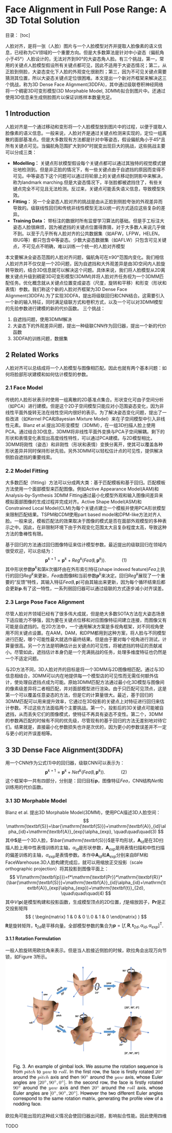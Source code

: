# Face Alignment in Full Pose Range: A 3D Total Solution
目录：
[toc]

人脸对齐，是将一张（人脸）图片与一个人脸模型对齐并提取人脸像素的语义信息，已经称为CV领域的一个重要方向。但是大多数算法是针对中小姿态（偏航角小于45°）人脸设计的，无法对齐到90°的大姿态角人脸。有三个挑战，第一，常用的关键点人脸模型假设所有关键点都可见，因此不适用于大姿态情况；第二，从正脸到侧脸，大姿态变化下人脸的外观变化很剧烈；第三，因为不可见关键点需要猜测其位置，所以大姿态关键点定位很困难。本文提出一个新对齐框架来解决这三个挑战，称为3D Dense Face Alignment(3DDFA)，其中通过级联卷积神经网络将一个稠密3D可变形模型(3D Morphable Model, 3DMM)拟合到图片中。还通过使用3D信息来生成侧脸图片以保证训练样本数量充足。



## 1 Introduction

人脸对齐是一个通过移动和变形将一个人脸模型放到图片中的过程，以便于提取人脸像素的语义信息。一般来说，人脸对齐是通过关键点检测来实现的，定位一组离散的面部基准点。但是大多数现有方法都是针对中等姿态，假设偏航角小于45°且所有关键点可见。当偏航角范围扩大到90°时就变出现巨大的挑战，这些挑战主要可以分成三类：

* **Modelling：** 关键点形状模型假设每个关键点都可以通过其独特的视觉模式健壮地检测到。但是非正脸的情况下，有一些关键点由于自遮挡的原因而变得不可见。中等姿态下这个问题可以通过将轮廓上的关键点移动到阴影中来解决，称为landmark marching.但是大姿态情况下，半张脸都被遮挡住了，有些关键点完全不可见且无法检测。反过来，关键点可能丢失语义信息，导致模型失效。
* **Fitting：** 另一个全姿态人脸对齐的挑战是由从正脸到侧脸夸张的外观差异而导致的。级联线性回归和传统非线性模型无法以统一的方式适应这些复杂的差异。
* **Training Data：** 带标注的数据时所有监督学习算法的基础。但是手工标注大姿态人脸很麻烦，因为被遮挡的关键点位置得靠猜，对于大多数人来说几乎做不到。以至于几乎所有人脸对齐的公共数据集（如AFW，LFPW，HELEN，IBUG等）都只包含中等姿态。少数大姿态数据集（如AFLW）只包含可见关键点，不可见点不明确，难以训练一个统一的人脸对齐模型

本文要解决全姿态范围的人脸对齐问题，偏航角可在±90°范围内变化。我们相信人脸对齐并不仅仅是一个2D问题，因为自遮挡和大外观差异是由3D空间内人脸旋转导致的，结合3D信息就可以解决这个问题。具体来说，我们将人脸模型从2D离散关键点升级到稠密3D可变形模型(3DMM)并将人脸对齐任务视为一个3DMM匹配任务。优化概念就从关键点位置变成姿态（尺度，旋转和平移）和形变（形状和表情）参数。我们称这个新的人脸对齐框架为3D Dense Face Alignment(3DDFA).为了实现3DDFA，提出将级联回归和CNN结合。这需要引入一个新的输入特征，同时满足级联方式和卷积方式，以及一个可以对3DMM模型的先验参数进行建模的新的代价函数。
三个挑战：
1. 自遮挡问题，使用3DMM解决
2. 大姿态下的外观差异问题，提出一种级联CNN作为回归器，提出一个新的代价函数
3. 3DDFA的训练问题，数据集



## 2 Related Works

人脸对齐可以总结成将一个人脸模型与图像相匹配。因此也就有两个基本问题：如何将脸部形状建模和如何估计模型的参数。

### 2.1 Face Model

传统的人脸形状表示时使用一组离散的2D基准点集合。形状变化可由子空间分析（如PCA）进行建模。但是这个2D子空间模型只能应对小范围姿态变化，因为非线性平面外旋转无法在线性空间内很好的表示。为了解决姿态变化问题，提出了一些改进（如Kernel PCA和Bayesian Mixture Model）来在子空间模型中引入非线性元素。Blanz et al.提出3D形变模型（3DMM），在一组3D扫描人脸上使用PCA。通过结合3D信息，3DMM将非线性平面外变换与PCA子空间解耦。剩下的形状和表情变化表现出高度线性特性，可以通过PCA建模。与2D模型相比，3DMM将刚性（姿态）和非刚性（形状和表情）变换分离开，使其可以覆盖各种形状差异并同时保持形状先验。另外3DMM可以轻松估计点的可见性，提供解决侧脸自遮挡的重要线索。

### 2.2 Model Fitting

大多数匹配（fitting）方法可以分成两大类：基于匹配模板和基于回归。匹配模板方法使用一个面部模型来匹配图像。例如Active Appearance Model(AAM)和Analysis-by-Synthesis 3DMM Fitting通过最小化模型外观和输入图像间差异来模拟面部图像的生成过程并完成对齐。Active Shape Model(ASM)和Constrained Local Model(CLM)为每个关键点建立一个模板并使用PCA形状模型来限制匹配结果。TSPM和CDM使用part based model和DPM-like方法对齐人脸。一般来说，模板匹配法的效果取决于图像的模式是否在面部外观模型的多种表示之中。因此，在非限制环境下由于外观变化范围太大且复杂程度太高，导致这种方法的鲁棒性有限。

基于回归的方法通过回归图像特征来估计模型参数。最近提出的级联回归在领域内很受欢迎，可以总结为：
$$
\mathrm{\textbf{p}}^{k+1}=\mathrm{\textbf{p}}^k+Reg^k(Fea(\mathrm{\textbf{I}},\mathrm{\textbf{p}}^k)). \quad\quad\quad(1)
$$
其中形状参数$\mathrm{\textbf{p}}^k$和第$k$次循环由在外形索引特征(shape indexed feature)$Fea$上执行的回归$Reg^k$来更新，$Fea$由图像$\textbf{I}$和当前参数$\mathrm{\textbf{p}}^k$来决定。回归$Reg^k$展现了一个重要的“反馈”特性，其输入特征$Fea(\textbf{I},\mathrm{\textbf{p}})$可由其输出来更新，因为每个循环结束后都会更新$\mathrm{\textbf{p}}$.有了这一特性，一系列弱回归器可以通过级联的方式逐步减小对齐误差。

### 2.3 Large Pose Face Alignment

尽管人脸对齐领域已经有了很多伟大成就，但是绝大多数SOTA方法在大姿态场景下适应能力不够强，因为要在关键点位移和对应图像特征间建立连接，而图像又有可能是自遮挡的。在2D方法中，一个通用解决方案是多视角框架，对不同视角使用不同关键点设置。在AAM，DAM，和DPM都用到这种方案，将人脸与不同模型进行匹配，哪个可能性最大就选作最终结果。但是由于要对每个视角进行测试，计算量很高。另一个方法是明确估计出关键点的可见性，将被遮挡的特征的贡献减小。尽管如此，遮挡估计本身仍是一个充满挑战的任务，处理多维度特征也仍然是一个不适定问题。

与2D方法不同，3D人脸对齐的目标是将一个3DMM与2D图像相匹配。通过与3D信息相结合，3DMM可以内在地提供每一个模型店的可见性而无需任何额外估计，使处理自遮挡点成为可能。原始3DMM匹配方法通过最小化3D模型与图像间的像素级差异将二者相匹配，并对面部模型进行渲染。由于只匹配可见顶点，这是第一个可以覆盖任意姿态的方法，但是它的计算量很大。最近，基于回归的3DMM匹配可以用来提升效率，它通过在3D投影的关键点上对特征进行回归来估计参数。不过这些方法面临两个主要挑战。第一个，投影后的3D关键点可能被自遮挡，从而丢失它们的图像模式，使特征不再具有姿态不变性。第二个，3DMM的参数再匹配的时候有不同的优先级，尽管现有的基于回归的方法无差别地对待它们。结果就是，直接最小化参数损失也许是次优的，因为更小的参数误差并不一定与更小的对齐误差相等。



## 3 3D Dense Face Alignment(3DDFA)

用一个CNN作为公式(1)中的回归器，级联CNN可以表示为：
$$
\mathrm{\textbf{p}}^{k+1}=\mathrm{\textbf{p}}^k+Net^k(Fea(\mathrm{\textbf{I}},\mathrm{\textbf{p}}^k)). \quad\quad\quad(2)
$$
这个框架中一共有四部分，分别是：回归目标$\mathrm{\textbf{p}}$，图像特征$Fea$，CNN结构$Net$和训练用的代价函数。

### 3.1 3D Morphable Model

Blanz et al. 提出3D Morphable Model(3DMM)，使用PCA描述3D人脸空间：
$$
\mathrm{\textbf{S}}=\bar{\mathrm{\textbf{S}}}+\mathrm{\textbf{A}}_{id}\alpha_{id}+\mathrm{\textbf{A}}_{exp}\alpha_{exp}, \quad\quad\quad(3)
$$
其中$\mathrm{\textbf{S}}$是一个3D人脸，$\bar{\mathrm{\textbf{S}}}$是平均形状，$\mathrm{\textbf{A}}_{id}$是在3D扫描人脸上用中性表情训练的主轴，$\alpha_{id}$是形状参数，$\mathrm{\textbf{A}}_{exp}$是用表情扫描和中性扫描的偏差训练的主轴，$\alpha_{exp}$是表情参数。本作中$\mathrm{\textbf{A}}_{id}$和$\mathrm{\textbf{A}}_{exp}$分别来自BFM和FaceWarehouse.3D人脸构建完成后，就可以用缩放正交投影（scale orthographic projection）将其投影到图像平面上：
$$
V(\mathrm{\textbf{p}})=f*\mathrm{\textbf{Pr}}*\mathrm{\textbf{R}}*(\bar{\mathrm{\textbf{S}}}+\mathrm{\textbf{A}}_{id}\alpha_{id}+\mathrm{\textbf{A}}_{exp}\alpha_{exp})+\mathrm{\textbf{t}}_{2d}, \quad\quad\quad(4)
$$
其中$V(\mathrm{\textbf{p}})$是模型构建和投影函数，生成模型顶点的2D位置，$f$是缩放因子，$\mathrm{\textbf{Pr}}$是正交投影矩阵
$$
(
\begin{matrix} 
1 & 0 & 0 \\ 
0 & 1 & 0
\end{matrix}
)
$$
$\mathrm{\textbf{R}}$是旋转矩阵，$\mathrm{\textbf{t}}_{2d}$是平移向量。全部模型参数的集合为$\mathrm{\textbf{p}}=[f,\mathrm{\textbf{R}},\mathrm{\textbf{t}}_{2d}, \alpha_{id}, \alpha_{exp}]^{\mathrm{T}}$.

#### 3.1.1 Rotation Formulation
一般人脸旋转用欧拉角来表示。但是当人脸接近侧脸的时候，欧拉角会出现万向节锁，如Figure 3所示。
![Figure 3](3.png "Figure 3")
欧拉角可能出现的这种歧义情况会使回归器出问题，影响拟合性能。因此使用四维

TODO
